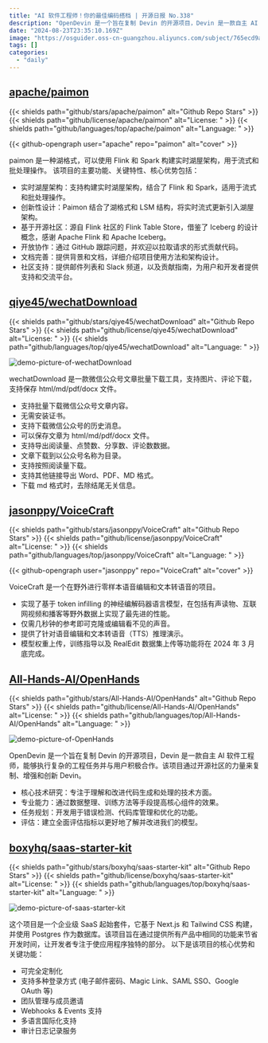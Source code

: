 ```yaml
---
title: "AI 软件工程师！你的最佳编码搭档 | 开源日报 No.338"
description: "OpenDevin 是一个旨在复制 Devin 的开源项目，Devin 是一款自主 AI 软件工程师，能够执行复杂的工程任务并与用户积极合作。该项目的核心技术研究专注于理解和改进代码生成和处理的技术方面，通过数据整理、训练方法等手段提高核心组件的效果，开发用于错误检测、代码库管理和优化的功能，建立全面评估指标以更好地了解并改进模型。"
date: "2024-08-23T23:35:10.169Z"
image: "https://osguider.oss-cn-guangzhou.aliyuncs.com/subject/765ecd9a2e0b315313f306bc9c089cae.png"
tags: []
categories:
  - "daily"
---
```


## [apache/paimon](https://github.com/apache/paimon)

{{< shields path="github/stars/apache/paimon" alt="Github Repo Stars" >}} {{< shields path="github/license/apache/paimon" alt="License: " >}} {{< shields path="github/languages/top/apache/paimon" alt="Language: " >}}

{{< github-opengraph user="apache" repo="paimon" alt="cover" >}}

paimon 是一种湖格式，可以使用 Flink 和 Spark 构建实时湖屋架构，用于流式和批处理操作。
该项目的主要功能、关键特性、核心优势包括：

- 实时湖屋架构：支持构建实时湖屋架构，结合了 Flink 和 Spark，适用于流式和批处理操作。
- 创新性设计：Paimon 结合了湖格式和 LSM 结构，将实时流式更新引入湖屋架构。
- 基于开源社区：源自 Flink 社区的 Flink Table Store，借鉴了 Iceberg 的设计概念，感谢 Apache Flink 和 Apache Iceberg。
- 开放协作：通过 GitHub 跟踪问题，并欢迎以拉取请求的形式贡献代码。
- 文档完善：提供背景和文档，详细介绍项目使用方法和架构设计。
- 社区支持：提供邮件列表和 Slack 频道，以及贡献指南，为用户和开发者提供支持和交流平台。
  
## [qiye45/wechatDownload](https://github.com/qiye45/wechatDownload)

{{< shields path="github/stars/qiye45/wechatDownload" alt="Github Repo Stars" >}} {{< shields path="github/license/qiye45/wechatDownload" alt="License: " >}} {{< shields path="github/languages/top/qiye45/wechatDownload" alt="Language: " >}}

![demo-picture-of-wechatDownload](https://static.osguider.com/subject/github/qiye45/wechatDownload/117cc3e0ed86bbcc060da594c4c6c14e.png)

wechatDownload 是一款微信公众号文章批量下载工具，支持图片、评论下载，支持保存 html/md/pdf/docx 文件。

- 支持批量下载微信公众号文章内容。
- 无需安装证书。
- 支持下载微信公众号的历史消息。
- 可以保存文章为 html/md/pdf/docx 文件。
- 支持导出阅读量、点赞数、分享数、评论数数据。
- 文章下载到以公众号名称为目录。
- 支持按照阅读量下载。
- 支持其他链接导出 Word、PDF、MD 格式。
- 下载 md 格式时，去除结尾无关信息。
  
## [jasonppy/VoiceCraft](https://github.com/jasonppy/VoiceCraft)

{{< shields path="github/stars/jasonppy/VoiceCraft" alt="Github Repo Stars" >}} {{< shields path="github/license/jasonppy/VoiceCraft" alt="License: " >}} {{< shields path="github/languages/top/jasonppy/VoiceCraft" alt="Language: " >}}

{{< github-opengraph user="jasonppy" repo="VoiceCraft" alt="cover" >}}

VoiceCraft 是一个在野外进行零样本语音编辑和文本转语音的项目。

- 实现了基于 token infilling 的神经编解码器语言模型，在包括有声读物、互联网视频和播客等野外数据上实现了最先进的性能。
- 仅需几秒钟的参考即可克隆或编辑看不见的声音。
- 提供了针对语音编辑和文本转语音（TTS）推理演示。
- 模型权重上传，训练指导以及 RealEdit 数据集上传等功能将在 2024 年 3 月底完成。
  
## [All-Hands-AI/OpenHands](https://github.com/All-Hands-AI/OpenHands)

{{< shields path="github/stars/All-Hands-AI/OpenHands" alt="Github Repo Stars" >}} {{< shields path="github/license/All-Hands-AI/OpenHands" alt="License: " >}} {{< shields path="github/languages/top/All-Hands-AI/OpenHands" alt="Language: " >}}

![demo-picture-of-OpenHands](https://static.osguider.com/subject/github/OpenDevin/OpenDevin/1c594d17cfe4795feef39478244d11fd.png)

OpenDevin 是一个旨在复制 Devin 的开源项目，Devin 是一款自主 AI 软件工程师，能够执行复杂的工程任务并与用户积极合作。该项目通过开源社区的力量来复制、增强和创新 Devin。

- 核心技术研究：专注于理解和改进代码生成和处理的技术方面。
- 专业能力：通过数据整理、训练方法等手段提高核心组件的效果。
- 任务规划：开发用于错误检测、代码库管理和优化的功能。
- 评估：建立全面评估指标以更好地了解并改进我们的模型。
  
## [boxyhq/saas-starter-kit](https://github.com/boxyhq/saas-starter-kit)

{{< shields path="github/stars/boxyhq/saas-starter-kit" alt="Github Repo Stars" >}} {{< shields path="github/license/boxyhq/saas-starter-kit" alt="License: " >}} {{< shields path="github/languages/top/boxyhq/saas-starter-kit" alt="Language: " >}}

![demo-picture-of-saas-starter-kit](https://osguider.oss-cn-guangzhou.aliyuncs.com/subject/2bfa2d8dfb97ddb2a2329499e00a844b.png)

这个项目是一个企业级 SaaS 起始套件，它基于 Next.js 和 Tailwind CSS 构建，并使用 Postgres 作为数据库。该项目旨在通过提供所有产品中相同的功能来节省开发时间，让开发者专注于使应用程序独特的部分。
以下是该项目的核心优势和关键功能：

- 可完全定制化
- 支持多种登录方式 (电子邮件密码、Magic Link、SAML SSO、Google OAuth 等)
- 团队管理与成员邀请
- Webhooks & Events 支持
- 多语言国际化支持
- 审计日志记录服务
  
